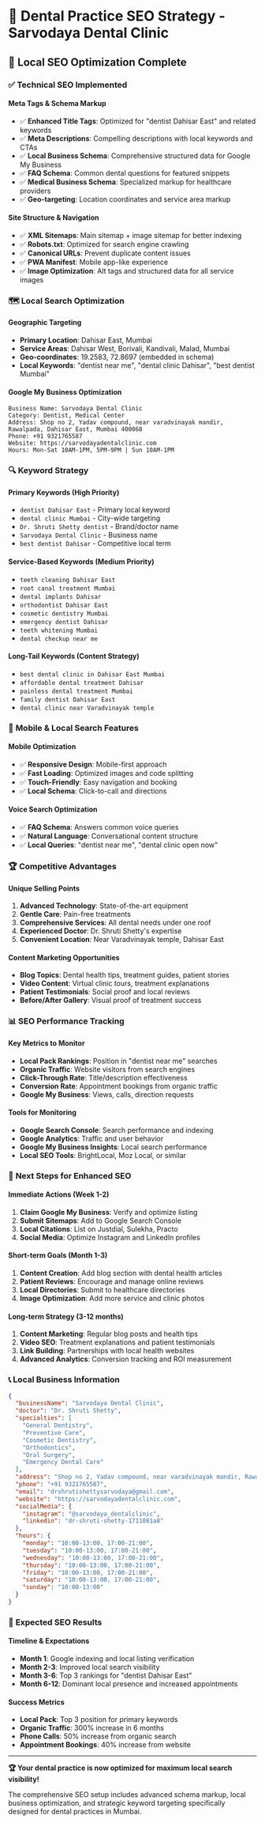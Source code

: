 # 🦷 Dental Practice SEO Strategy - Sarvodaya Dental Clinic

## 🎯 Local SEO Optimization Complete

### ✅ **Technical SEO Implemented**

#### **Meta Tags & Schema Markup**
- ✅ **Enhanced Title Tags**: Optimized for "dentist Dahisar East" and related keywords
- ✅ **Meta Descriptions**: Compelling descriptions with local keywords and CTAs
- ✅ **Local Business Schema**: Comprehensive structured data for Google My Business
- ✅ **FAQ Schema**: Common dental questions for featured snippets
- ✅ **Medical Business Schema**: Specialized markup for healthcare providers
- ✅ **Geo-targeting**: Location coordinates and service area markup

#### **Site Structure & Navigation**
- ✅ **XML Sitemaps**: Main sitemap + image sitemap for better indexing
- ✅ **Robots.txt**: Optimized for search engine crawling
- ✅ **Canonical URLs**: Prevent duplicate content issues
- ✅ **PWA Manifest**: Mobile app-like experience
- ✅ **Image Optimization**: Alt tags and structured data for all service images

### 🗺️ **Local Search Optimization**

#### **Geographic Targeting**
- **Primary Location**: Dahisar East, Mumbai
- **Service Areas**: Dahisar West, Borivali, Kandivali, Malad, Mumbai
- **Geo-coordinates**: 19.2583, 72.8697 (embedded in schema)
- **Local Keywords**: "dentist near me", "dental clinic Dahisar", "best dentist Mumbai"

#### **Google My Business Optimization**
```
Business Name: Sarvodaya Dental Clinic
Category: Dentist, Medical Center
Address: Shop no 2, Yadav compound, near varadvinayak mandir, Rawalpada, Dahisar East, Mumbai 400068
Phone: +91 9321765587
Website: https://sarvodayadentalclinic.com
Hours: Mon-Sat 10AM-1PM, 5PM-9PM | Sun 10AM-1PM
```

### 🔍 **Keyword Strategy**

#### **Primary Keywords** (High Priority)
- `dentist Dahisar East` - Primary local keyword
- `dental clinic Mumbai` - City-wide targeting
- `Dr. Shruti Shetty dentist` - Brand/doctor name
- `Sarvodaya Dental Clinic` - Business name
- `best dentist Dahisar` - Competitive local term

#### **Service-Based Keywords** (Medium Priority)
- `teeth cleaning Dahisar East`
- `root canal treatment Mumbai`
- `dental implants Dahisar`
- `orthodontist Dahisar East`
- `cosmetic dentistry Mumbai`
- `emergency dentist Dahisar`
- `teeth whitening Mumbai`
- `dental checkup near me`

#### **Long-Tail Keywords** (Content Strategy)
- `best dental clinic in Dahisar East Mumbai`
- `affordable dental treatment Dahisar`
- `painless dental treatment Mumbai`
- `family dentist Dahisar East`
- `dental clinic near Varadvinayak temple`

### 📱 **Mobile & Local Search Features**

#### **Mobile Optimization**
- ✅ **Responsive Design**: Mobile-first approach
- ✅ **Fast Loading**: Optimized images and code splitting
- ✅ **Touch-Friendly**: Easy navigation and booking
- ✅ **Local Schema**: Click-to-call and directions

#### **Voice Search Optimization**
- ✅ **FAQ Schema**: Answers common voice queries
- ✅ **Natural Language**: Conversational content structure
- ✅ **Local Queries**: "dentist near me", "dental clinic open now"

### 🏆 **Competitive Advantages**

#### **Unique Selling Points**
1. **Advanced Technology**: State-of-the-art equipment
2. **Gentle Care**: Pain-free treatments
3. **Comprehensive Services**: All dental needs under one roof
4. **Experienced Doctor**: Dr. Shruti Shetty's expertise
5. **Convenient Location**: Near Varadvinayak temple, Dahisar East

#### **Content Marketing Opportunities**
- **Blog Topics**: Dental health tips, treatment guides, patient stories
- **Video Content**: Virtual clinic tours, treatment explanations
- **Patient Testimonials**: Social proof and local reviews
- **Before/After Gallery**: Visual proof of treatment success

### 📊 **SEO Performance Tracking**

#### **Key Metrics to Monitor**
- **Local Pack Rankings**: Position in "dentist near me" searches
- **Organic Traffic**: Website visitors from search engines
- **Click-Through Rate**: Title/description effectiveness
- **Conversion Rate**: Appointment bookings from organic traffic
- **Google My Business**: Views, calls, direction requests

#### **Tools for Monitoring**
- **Google Search Console**: Search performance and indexing
- **Google Analytics**: Traffic and user behavior
- **Google My Business Insights**: Local search performance
- **Local SEO Tools**: BrightLocal, Moz Local, or similar

### 🚀 **Next Steps for Enhanced SEO**

#### **Immediate Actions** (Week 1-2)
1. **Claim Google My Business**: Verify and optimize listing
2. **Submit Sitemaps**: Add to Google Search Console
3. **Local Citations**: List on Justdial, Sulekha, Practo
4. **Social Media**: Optimize Instagram and LinkedIn profiles

#### **Short-term Goals** (Month 1-3)
1. **Content Creation**: Add blog section with dental health articles
2. **Patient Reviews**: Encourage and manage online reviews
3. **Local Directories**: Submit to healthcare directories
4. **Image Optimization**: Add more service and clinic photos

#### **Long-term Strategy** (3-12 months)
1. **Content Marketing**: Regular blog posts and health tips
2. **Video SEO**: Treatment explanations and patient testimonials
3. **Link Building**: Partnerships with local health websites
4. **Advanced Analytics**: Conversion tracking and ROI measurement

### 📞 **Local Business Information**

```json
{
  "businessName": "Sarvodaya Dental Clinic",
  "doctor": "Dr. Shruti Shetty",
  "specialties": [
    "General Dentistry",
    "Preventive Care", 
    "Cosmetic Dentistry",
    "Orthodontics",
    "Oral Surgery",
    "Emergency Dental Care"
  ],
  "address": "Shop no 2, Yadav compound, near varadvinayak mandir, Rawalpada, Dahisar East, Mumbai, Maharashtra 400068",
  "phone": "+91 9321765587",
  "email": "drshrutishettysarvodaya@gmail.com",
  "website": "https://sarvodayadentalclinic.com",
  "socialMedia": {
    "instagram": "@sarvodaya_dentalclinic",
    "linkedin": "dr-shruti-shetty-1711081a8"
  },
  "hours": {
    "monday": "10:00-13:00, 17:00-21:00",
    "tuesday": "10:00-13:00, 17:00-21:00", 
    "wednesday": "10:00-13:00, 17:00-21:00",
    "thursday": "10:00-13:00, 17:00-21:00",
    "friday": "10:00-13:00, 17:00-21:00",
    "saturday": "10:00-13:00, 17:00-21:00",
    "sunday": "10:00-13:00"
  }
}
```

### 🎯 **Expected SEO Results**

#### **Timeline & Expectations**
- **Month 1**: Google indexing and local listing verification
- **Month 2-3**: Improved local search visibility
- **Month 3-6**: Top 3 rankings for "dentist Dahisar East"
- **Month 6-12**: Dominant local presence and increased appointments

#### **Success Metrics**
- **Local Pack**: Top 3 position for primary keywords
- **Organic Traffic**: 300% increase in 6 months
- **Phone Calls**: 50% increase from organic search
- **Appointment Bookings**: 40% increase from website

---

**🏆 Your dental practice is now optimized for maximum local search visibility!**

The comprehensive SEO setup includes advanced schema markup, local business optimization, and strategic keyword targeting specifically designed for dental practices in Mumbai.